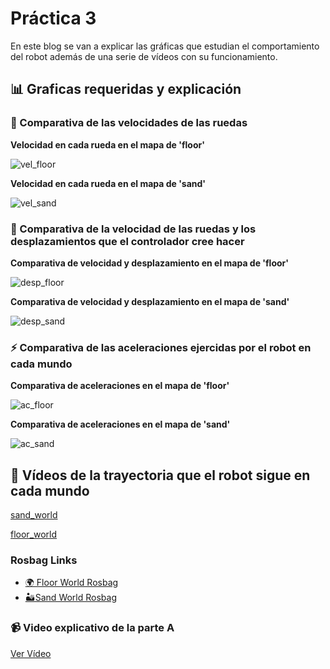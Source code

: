 # Práctica 3

En este blog se van a explicar las gráficas que estudian el comportamiento del robot además de una serie de vídeos con su funcionamiento.

## 📊 Graficas requeridas y explicación

### 🚀 Comparativa de las velocidades de las ruedas

**Velocidad en cada rueda en el mapa de 'floor'**

![vel_floor](https://github.com/srobledo2021/practica3_modelado/assets/113594786/c0bbadf5-c70d-4aa3-b120-a2500d01696f)

**Velocidad en cada rueda en el mapa de 'sand'**

![vel_sand](https://github.com/srobledo2021/practica3_modelado/assets/113594786/3866a27e-fd89-4b08-b3e7-a676b5323998)

### 🔄 Comparativa de la velocidad de las ruedas y los desplazamientos que el controlador cree hacer

**Comparativa de velocidad y desplazamiento en el mapa de 'floor'**

![desp_floor](https://github.com/srobledo2021/practica3_modelado/assets/113594786/b652fd36-9e2f-4d04-9c40-9e467c01466a)

**Comparativa de velocidad y desplazamiento en el mapa de 'sand'**

![desp_sand](https://github.com/srobledo2021/practica3_modelado/assets/113594786/a3588bcf-bfe4-470f-884a-51951f182e9e)

### ⚡ Comparativa de las aceleraciones ejercidas por el robot en cada mundo

**Comparativa de aceleraciones en el mapa de 'floor'**

![ac_floor](https://github.com/srobledo2021/practica3_modelado/assets/113594786/0316755c-dde8-43a4-b304-61eaec1d0bd1)

**Comparativa de aceleraciones en el mapa de 'sand'**

![ac_sand](https://github.com/srobledo2021/practica3_modelado/assets/113594786/c976ee80-9ff4-4b96-a70d-42b6acbb5c51)


## 🎥 Vídeos de la trayectoria que el robot sigue en cada mundo

[sand_world](media/sand.mp4)

[floor_world](media/floor.mp4)

### Rosbag Links

- [🌍 Floor World Rosbag](rosbag_files/kitt_rosbag_floor)
- [🏜️Sand World Rosbag](rosbag_files/kitt_rosbag_sand)

### 📹 Video explicativo de la parte A

[Ver Vídeo]([https://www.youtube.com/](https://www.youtube.com/watch?v=agDZcI3ZCNc))

